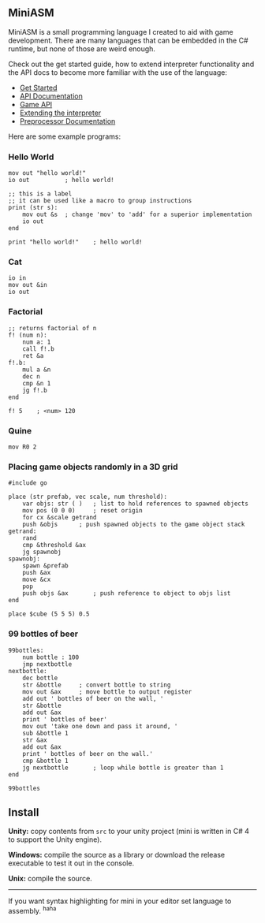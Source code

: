 ## MiniASM

MiniASM is a small programming language I created to aid with game development. There are many languages that can be embedded in the C# runtime, but none of those are weird enough.

Check out the get started guide, how to extend interpreter functionality and the API docs to become more familiar with the use of the language:

- [Get Started](docs/GetStarted.md)
- [API Documentation](docs/APIDoc.md)
- [Game API](docs/GameAPI.md)
- [Extending the interpreter](docs/ExtendingTheInterpreter.md)
- [Preprocessor Documentation](docs/Preprocessor.md)

Here are some example programs:

### Hello World

```assembly
mov out "hello world!"
io out			; hello world!
```

```assembly
;; this is a label
;; it can be used like a macro to group instructions
print (str s):
	mov out &s	; change 'mov' to 'add' for a superior implementation
	io out
end

print "hello world!"	; hello world!
```

### Cat

```assembly
io in
mov out &in
io out
```

### Factorial

```assembly
;; returns factorial of n
f! (num n):
	num a: 1
	call f!.b
	ret &a
f!.b:
	mul a &n
	dec n
	cmp &n 1
	jg f!.b
end

f! 5	; <num> 120
```

### Quine

```assembly
mov R0 2
```

### Placing game objects randomly in a 3D grid

```assembly
#include go

place (str prefab, vec scale, num threshold):
	var objs: str ( )	; list to hold references to spawned objects
	mov pos (0 0 0)		; reset origin
	for cx &scale getrand
	push &objs		; push spawned objects to the game object stack
getrand:
	rand
	cmp &threshold &ax
	jg spawnobj
spawnobj:
	spawn &prefab
	push &ax
	move &cx
	pop
	push objs &ax		; push reference to object to objs list
end

place $cube (5 5 5) 0.5
```
### 99 bottles of beer

```assembly
99bottles:
	num bottle : 100
	jmp nextbottle
nextbottle:
	dec bottle
	str &bottle		; convert bottle to string
	mov out &ax		; move bottle to output register
	add out ' bottles of beer on the wall, '
	str &bottle
	add out &ax
	print ' bottles of beer'
	mov out 'take one down and pass it around, '
	sub &bottle 1
	str &ax
	add out &ax
	print ' bottles of beer on the wall.'
	cmp &bottle 1
	jg nextbottle		; loop while bottle is greater than 1
end

99bottles
```

## Install

**Unity:** copy contents from `src` to your unity project (mini is written in C# 4 to support the Unity engine).

**Windows:** compile the source as a library or download the release executable to test it out in the console.

**Unix:** compile the source.

---

If you want syntax highlighting for mini in your editor set language to assembly. <sup>haha</sup>
